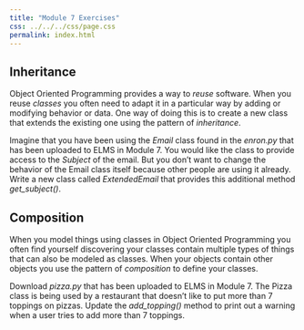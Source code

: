 ```yaml
---
title: "Module 7 Exercises"
css: ../../../css/page.css
permalink: index.html
---
```


## Inheritance

Object Oriented Programming provides a way to _reuse_ software. When you reuse _classes_ you often need to adapt it in a particular way by adding or modifying behavior or data. One way of doing this is to create a new class that extends the existing one using the pattern of _inheritance_.

Imagine that you have been using the _Email_ class found in the _enron.py_ that has been uploaded to ELMS in Module 7. You would like the class to provide access to the _Subject_ of the email. But you don’t want to change the behavior of the Email class itself because other people are using it already. Write a new class called _ExtendedEmail_ that provides this additional method _get\_subject()_.

## Composition

When you model things using classes in Object Oriented Programming you often find yourself discovering your classes contain multiple types of things that can also be modeled as classes. When your objects contain other objects you use the pattern of _composition_ to define your classes.

Download _pizza.py_ that has been uploaded to ELMS in Module 7. The Pizza class is being used by a restaurant that doesn’t like to put more than 7 toppings on pizzas. Update the _add\_topping()_ method to print out a warning when a user tries to add more than 7 toppings.
